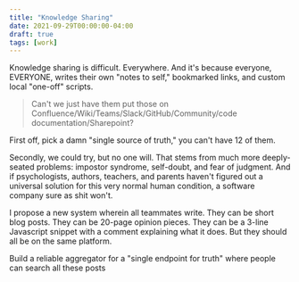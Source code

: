 ```yaml
---
title: "Knowledge Sharing"
date: 2021-09-29T00:00:00-04:00
draft: true
tags: [work]
---
```


Knowledge sharing is difficult. Everywhere. And it's because everyone, EVERYONE, writes their own "notes to self," bookmarked links, and custom local "one-off" scripts.

> Can't we just have them put those on Confluence/Wiki/Teams/Slack/GitHub/Community/code documentation/Sharepoint?

First off, pick a damn "single source of truth," you can't have 12 of them.

Secondly, we could try, but no one will. That stems from much more deeply-seated problems: impostor syndrome, self-doubt, and fear of judgment. And if psychologists, authors, teachers, and parents haven't figured out a universal solution for this very normal human condition, a software company sure as shit won't.

I propose a new system wherein all teammates write. They can be short blog posts. They can be 20-page opinion pieces. They can be a 3-line Javascript snippet with a comment explaining what it does. But they should all be on the same platform.

Build a reliable aggregator for a "single endpoint for truth" where people can search all these posts
